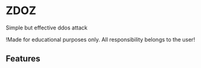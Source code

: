 # ZDOZ
Simple but effective ddos attack


!Made for educational purposes only. All responsibility belongs to the user!


## Features
